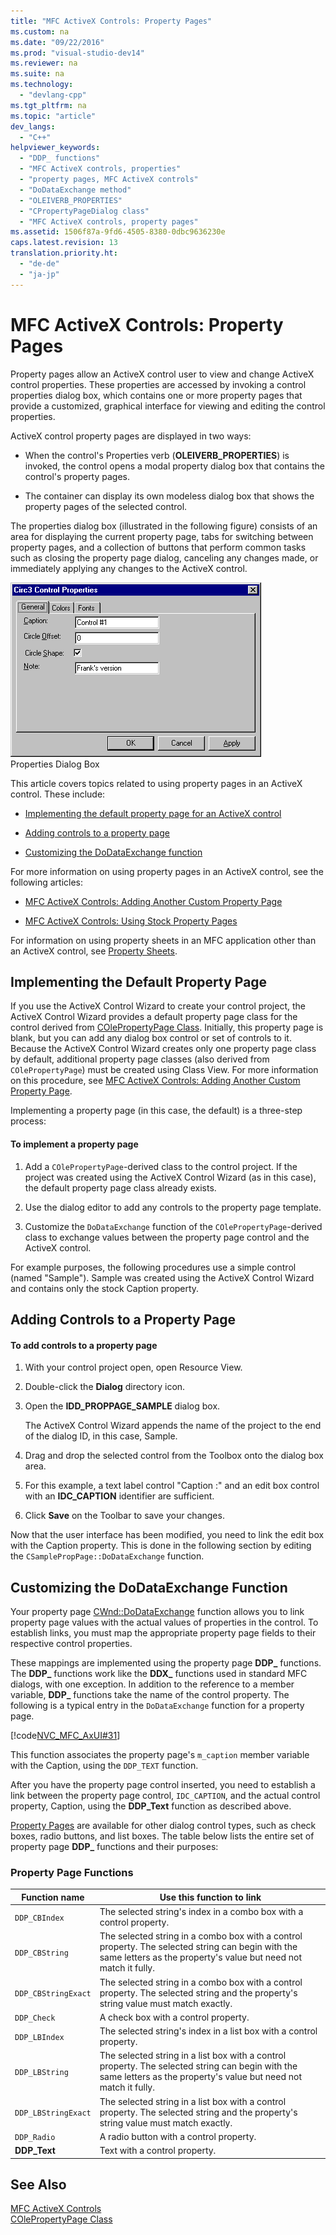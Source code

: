 ```yaml
---
title: "MFC ActiveX Controls: Property Pages"
ms.custom: na
ms.date: "09/22/2016"
ms.prod: "visual-studio-dev14"
ms.reviewer: na
ms.suite: na
ms.technology: 
  - "devlang-cpp"
ms.tgt_pltfrm: na
ms.topic: "article"
dev_langs: 
  - "C++"
helpviewer_keywords: 
  - "DDP_ functions"
  - "MFC ActiveX controls, properties"
  - "property pages, MFC ActiveX controls"
  - "DoDataExchange method"
  - "OLEIVERB_PROPERTIES"
  - "CPropertyPageDialog class"
  - "MFC ActiveX controls, property pages"
ms.assetid: 1506f87a-9fd6-4505-8380-0dbc9636230e
caps.latest.revision: 13
translation.priority.ht: 
  - "de-de"
  - "ja-jp"
---
```

# MFC ActiveX Controls: Property Pages
Property pages allow an ActiveX control user to view and change ActiveX control properties. These properties are accessed by invoking a control properties dialog box, which contains one or more property pages that provide a customized, graphical interface for viewing and editing the control properties.  
  
 ActiveX control property pages are displayed in two ways:  
  
-   When the control's Properties verb (**OLEIVERB_PROPERTIES**) is invoked, the control opens a modal property dialog box that contains the control's property pages.  
  
-   The container can display its own modeless dialog box that shows the property pages of the selected control.  
  
 The properties dialog box (illustrated in the following figure) consists of an area for displaying the current property page, tabs for switching between property pages, and a collection of buttons that perform common tasks such as closing the property page dialog, canceling any changes made, or immediately applying any changes to the ActiveX control.  
  
 ![Properties dialog box for Circ3](../vs140/media/vc373i1.gif "vc373I1")  
Properties Dialog Box  
  
 This article covers topics related to using property pages in an ActiveX control. These include:  
  
-   [Implementing the default property page for an ActiveX control](#_core_implementing_the_default_property_page)  
  
-   [Adding controls to a property page](#_core_adding_controls_to_a_property_page)  
  
-   [Customizing the DoDataExchange function](#_core_customizing_the_dodataexchange_function)  
  
 For more information on using property pages in an ActiveX control, see the following articles:  
  
-   [MFC ActiveX Controls: Adding Another Custom Property Page](../vs140/mfc-activex-controls--adding-another-custom-property-page.md)  
  
-   [MFC ActiveX Controls: Using Stock Property Pages](../vs140/mfc-activex-controls--using-stock-property-pages.md)  
  
 For information on using property sheets in an MFC application other than an ActiveX control, see [Property Sheets](../vs140/property-sheets--mfc-.md).  
  
##  <a name="_core_implementing_the_default_property_page"></a> Implementing the Default Property Page  
 If you use the ActiveX Control Wizard to create your control project, the ActiveX Control Wizard provides a default property page class for the control derived from [COlePropertyPage Class](../vs140/colepropertypage-class.md). Initially, this property page is blank, but you can add any dialog box control or set of controls to it. Because the ActiveX Control Wizard creates only one property page class by default, additional property page classes (also derived from `COlePropertyPage`) must be created using Class View. For more information on this procedure, see [MFC ActiveX Controls: Adding Another Custom Property Page](../vs140/mfc-activex-controls--adding-another-custom-property-page.md).  
  
 Implementing a property page (in this case, the default) is a three-step process:  
  
#### To implement a property page  
  
1.  Add a `COlePropertyPage`-derived class to the control project. If the project was created using the ActiveX Control Wizard (as in this case), the default property page class already exists.  
  
2.  Use the dialog editor to add any controls to the property page template.  
  
3.  Customize the `DoDataExchange` function of the `COlePropertyPage`-derived class to exchange values between the property page control and the ActiveX control.  
  
 For example purposes, the following procedures use a simple control (named "Sample"). Sample was created using the ActiveX Control Wizard and contains only the stock Caption property.  
  
##  <a name="_core_adding_controls_to_a_property_page"></a> Adding Controls to a Property Page  
  
#### To add controls to a property page  
  
1.  With your control project open, open Resource View.  
  
2.  Double-click the **Dialog** directory icon.  
  
3.  Open the **IDD_PROPPAGE_SAMPLE** dialog box.  
  
     The ActiveX Control Wizard appends the name of the project to the end of the dialog ID, in this case, Sample.  
  
4.  Drag and drop the selected control from the Toolbox onto the dialog box area.  
  
5.  For this example, a text label control "Caption :" and an edit box control with an **IDC_CAPTION** identifier are sufficient.  
  
6.  Click **Save** on the Toolbar to save your changes.  
  
 Now that the user interface has been modified, you need to link the edit box with the Caption property. This is done in the following section by editing the `CSamplePropPage::DoDataExchange` function.  
  
##  <a name="_core_customizing_the_dodataexchange_function"></a> Customizing the DoDataExchange Function  
 Your property page [CWnd::DoDataExchange](../vs140/cwnd--dodataexchange.md) function allows you to link property page values with the actual values of properties in the control. To establish links, you must map the appropriate property page fields to their respective control properties.  
  
 These mappings are implemented using the property page **DDP_** functions. The **DDP_** functions work like the **DDX_** functions used in standard MFC dialogs, with one exception. In addition to the reference to a member variable, **DDP_** functions take the name of the control property. The following is a typical entry in the `DoDataExchange` function for a property page.  
  
 [!code[NVC_MFC_AxUI#31](../vs140/codesnippet/CPP/mfc-activex-controls--property-pages_1.cpp)]  
  
 This function associates the property page's `m_caption` member variable with the Caption, using the `DDP_TEXT` function.  
  
 After you have the property page control inserted, you need to establish a link between the property page control, `IDC_CAPTION`, and the actual control property, Caption, using the **DDP_Text** function as described above.  
  
 [Property Pages](../vs140/property-pages--mfc-.md) are available for other dialog control types, such as check boxes, radio buttons, and list boxes. The table below lists the entire set of property page **DDP_** functions and their purposes:  
  
### Property Page Functions  
  
|Function name|Use this function to link|  
|-------------------|-------------------------------|  
|`DDP_CBIndex`|The selected string's index in a combo box with a control property.|  
|`DDP_CBString`|The selected string in a combo box with a control property. The selected string can begin with the same letters as the property's value but need not match it fully.|  
|`DDP_CBStringExact`|The selected string in a combo box with a control property. The selected string and the property's string value must match exactly.|  
|`DDP_Check`|A check box with a control property.|  
|`DDP_LBIndex`|The selected string's index in a list box with a control property.|  
|`DDP_LBString`|The selected string in a list box with a control property. The selected string can begin with the same letters as the property's value but need not match it fully.|  
|`DDP_LBStringExact`|The selected string in a list box with a control property. The selected string and the property's string value must match exactly.|  
|`DDP_Radio`|A radio button with a control property.|  
|**DDP_Text**|Text with a control property.|  
  
## See Also  
 [MFC ActiveX Controls](../vs140/mfc-activex-controls.md)   
 [COlePropertyPage Class](../vs140/colepropertypage-class.md)